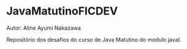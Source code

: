 # JavaMatutinoFICDEV
Autor: Aline Ayumi Nakazawa

Repositório dos desafios do curso de Java Matutino do modulo javaI.
